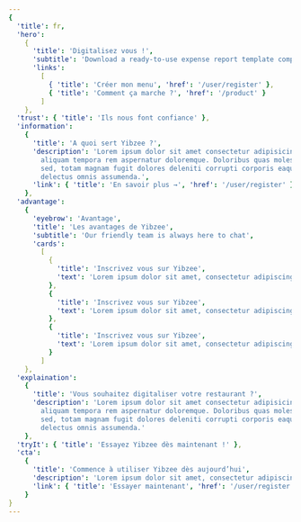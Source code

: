 ```yaml
---
{
  'title': fr,
  'hero':
    {
      'title': 'Digitalisez vous !',
      'subtitle': 'Download a ready-to-use expense report template compatible with Microsoft Excel and Google Sheets. Employees can easily claim reimbursement for travel expenses and any other out-of-pocket costs.',
      'links':
        [
          { 'title': 'Créer mon menu', 'href': '/user/register' },
          { 'title': 'Comment ça marche ?', 'href': '/product' }
        ]
    },
  'trust': { 'title': 'Ils nous font confiance' },
  'information':
    {
      'title': 'A quoi sert Yibzee ?',
      'description': 'Lorem ipsum dolor sit amet consectetur adipisicing elit. Nisi pariatur
        aliquam tempora rem aspernatur doloremque. Doloribus quas molestias
        sed, totam magnam fugit dolores deleniti corrupti corporis eaque
        delectus omnis assumenda.',
      'link': { 'title': 'En savoir plus →', 'href': '/user/register' }
    },
  'advantage':
    {
      'eyebrow': 'Avantage',
      'title': 'Les avantages de Yibzee',
      'subtitle': 'Our friendly team is always here to chat',
      'cards':
        [
          {
            'title': 'Inscrivez vous sur Yibzee',
            'text': 'Lorem ipsum dolor sit amet, consectetur adipiscing elit. Volutpat fringilla sollicitudin adipiscing tellus neque arcu pellentesque donec ultrices. Tempor aliquet tincidunt.'
          },
          {
            'title': 'Inscrivez vous sur Yibzee',
            'text': 'Lorem ipsum dolor sit amet, consectetur adipiscing elit. Volutpat fringilla sollicitudin adipiscing tellus neque arcu pellentesque donec ultrices. Tempor aliquet tincidunt.'
          },
          {
            'title': 'Inscrivez vous sur Yibzee',
            'text': 'Lorem ipsum dolor sit amet, consectetur adipiscing elit. Volutpat fringilla sollicitudin adipiscing tellus neque arcu pellentesque donec ultrices. Tempor aliquet tincidunt.'
          }
        ]
    },
  'explaination':
    {
      'title': 'Vous souhaitez digitaliser votre restaurant ?',
      'description': 'Lorem ipsum dolor sit amet consectetur adipisicing elit. Nisi pariatur
        aliquam tempora rem aspernatur doloremque. Doloribus quas molestias
        sed, totam magnam fugit dolores deleniti corrupti corporis eaque
        delectus omnis assumenda.'
    },
  'tryIt': { 'title': 'Essayez Yibzee dès maintenant !' },
  'cta':
    {
      'title': 'Commence à utiliser Yibzee dès aujourd’hui',
      'description': 'Lorem ipsum dolor sit amet, consectetur adipiscing elit ut aliquam, purus sit amet luctus venenatis, lectus magna fringilla urna, porttitor rhoncus ',
      'link': { 'title': 'Essayer maintenant', 'href': '/user/register' }
    }
}
---
```

